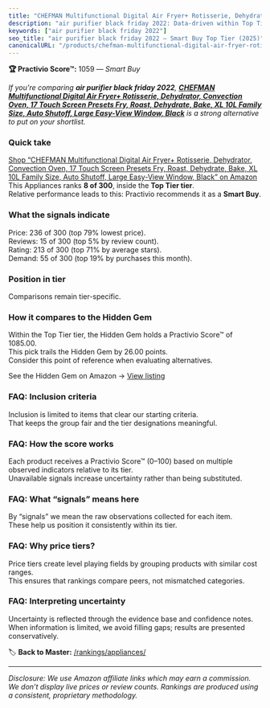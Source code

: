 ```yaml
---
title: "CHEFMAN Multifunctional Digital Air Fryer+ Rotisserie, Dehydrator, Convection Oven, 17 Touch Screen Presets Fry, Roast, Dehydrate, Bake, XL 10L Family Size, Auto Shutoff, Large Easy-View Window, Black"
description: "air purifier black friday 2022: Data-driven within Top Tier ranking using the Practivio Score™. Positioned by quality, value, demand, findability, momentum."
keywords: ["air purifier black friday 2022"]
seo_title: "air purifier black friday 2022 — Smart Buy Top Tier (2025)"
canonicalURL: "/products/chefman-multifunctional-digital-air-fryer-rotisserie-dehydrator-convection-oven-17-touch-screen-presets-fry-roast-dehydrate-bake-xl-10l-family-size-auto-shutoff-large-easy-view-window-black-B08DL8WH9V/"
---
```


**🏆 Practivio Score™:** 1059 — _Smart Buy_


*If you're comparing **air purifier black friday 2022**, **[CHEFMAN Multifunctional Digital Air Fryer+ Rotisserie, Dehydrator, Convection Oven, 17 Touch Screen Presets Fry, Roast, Dehydrate, Bake, XL 10L Family Size, Auto Shutoff, Large Easy-View Window, Black](https://www.amazon.com/dp/B08DL8WH9V?tag=practivio-20)** is a strong alternative to put on your shortlist.*
### Quick take
[Shop “CHEFMAN Multifunctional Digital Air Fryer+ Rotisserie, Dehydrator, Convection Oven, 17 Touch Screen Presets Fry, Roast, Dehydrate, Bake, XL 10L Family Size, Auto Shutoff, Large Easy-View Window, Black” on Amazon](https://www.amazon.com/dp/B08DL8WH9V?tag=practivio-20)
This Appliances ranks **8 of 300**, inside the **Top Tier tier**.  
Relative performance leads to this: Practivio recommends it as a **Smart Buy**.

### What the signals indicate
Price: 236 of 300 (top 79% lowest price).  
Reviews: 15 of 300 (top 5% by review count).  
Rating: 213 of 300 (top 71% by average stars).  
Demand: 55 of 300 (top 19% by purchases this month).

### Position in tier
Comparisons remain tier-specific.

### How it compares to the Hidden Gem
Within the Top Tier tier, the Hidden Gem holds a Practivio Score™ of 1085.00.  
This pick trails the Hidden Gem by 26.00 points.  
Consider this point of reference when evaluating alternatives.  

See the Hidden Gem on Amazon → [View listing](https://www.amazon.com/dp/B00939I7EK?tag=practivio-20)

### FAQ: Inclusion criteria
Inclusion is limited to items that clear our starting criteria.  
That keeps the group fair and the tier designations meaningful.

### FAQ: How the score works
Each product receives a Practivio Score™ (0–100) based on multiple observed indicators relative to its tier.  
Unavailable signals increase uncertainty rather than being substituted.

### FAQ: What “signals” means here
By “signals” we mean the raw observations collected for each item.  
These help us position it consistently within its tier.

### FAQ: Why price tiers?
Price tiers create level playing fields by grouping products with similar cost ranges.  
This ensures that rankings compare peers, not mismatched categories.

### FAQ: Interpreting uncertainty
Uncertainty is reflected through the evidence base and confidence notes.  
When information is limited, we avoid filling gaps; results are presented conservatively.


🏷️ **Back to Master:** [/rankings/appliances/](/rankings/appliances/)

---
_Disclosure: We use Amazon affiliate links which may earn a commission. We don’t display live prices or review counts. Rankings are produced using a consistent, proprietary methodology._
